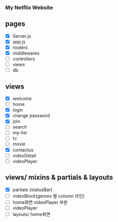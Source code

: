### My Netflix Website

## pages

- [x] Server.js 
- [x] app.js
- [x] routers
- [x] middlewares
- [ ] controllers
- [ ] views
- [ ] db

## views

- [x] welcome
- [ ] home
- [x] login
- [x] change password
- [x] join
- [ ] search
- [ ] my-list
- [ ] tv
- [ ] movie
- [x] contactus
- [ ] videoDetail
- [ ] videoPlayer

## views/ mixins & partials & layouts

- [x] partials (statusBar)
- [ ] videoBlock(genres 별 column 라인)
- [ ] home화면 videoPlayer 부분
- [ ] videoPlayer
- [ ] layouts/ home화면